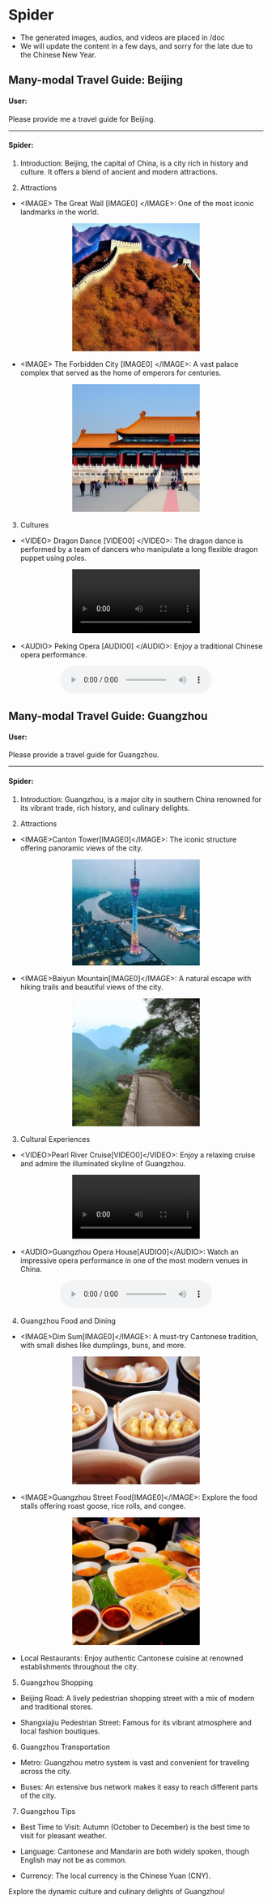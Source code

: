 # Spider
- The generated images, audios, and videos are placed in /doc
- We will update the content in a few days, and sorry for the late due to the Chinese New Year.

## Many-modal Travel Guide: Beijing

#### User: 

Please provide me a travel guide for Beijing.

------------------------------------------------------------------------------------------

#### Spider: 

1. Introduction: Beijing, the capital of China, is a city rich in history and culture. It offers a blend of ancient and modern attractions.

2. Attractions

- \<IMAGE\> The Great Wall [IMAGE0] \</IMAGE\>: One of the most iconic landmarks in the world.

<p align="center">
  <img src="doc/image/The Great Wall.png" width="50%"/></a>
</p>

- \<IMAGE\> The Forbidden City [IMAGE0] \</IMAGE\>: A vast palace complex that served as the home of emperors for centuries.

<p align="center">
  <img src="doc/image/The Forbidden City.png" width="50%"/></a>
</p>


3. Cultures

- \<VIDEO\> Dragon Dance [VIDEO0] \</VIDEO\>: The dragon dance is performed by a team of dancers who manipulate a long flexible dragon puppet using poles.

<p align="center">
  <video width="50%" controls>
    <source src="doc/video/Dragon Dance.mp4" type="video/mp4">
    Your browser does not support the video tag.
  </video>
</p>

- \<AUDIO\> Peking Opera [AUDIO0] \</AUDIO\>:  Enjoy a traditional Chinese opera performance.

<p align="center">
  <audio controls>
    <source src="doc/audio/Peking Opera.mp4" type="audio/mp4">
    Your browser does not support the audio element.
  </audio>
</p>


## Many-modal Travel Guide: Guangzhou

#### User: 

Please provide a travel guide for Guangzhou.

------------------------------------------------------------------------------------------

#### Spider: 

1. Introduction: Guangzhou, is a major city in southern China renowned for its vibrant trade, rich history, and culinary delights.

2. Attractions

- \<IMAGE\>Canton Tower[IMAGE0]\</IMAGE\>: The iconic structure offering panoramic views of the city.

<p align="center">
  <img src="doc/image/canton tower.png" width="50%"/></a>
</p>

- \<IMAGE\>Baiyun Mountain[IMAGE0]\</IMAGE\>: A natural escape with hiking trails and beautiful views of the city.

<p align="center">
  <img src="doc/image/Baiyun Mountain.png" width="50%"/></a>
</p>

3. Cultural Experiences

- \<VIDEO\>Pearl River Cruise[VIDEO0]\</VIDEO\>: Enjoy a relaxing cruise and admire the illuminated skyline of Guangzhou.

<p align="center">
  <video width="50%" controls>
    <source src="doc/video/Pearl River Cruise.mp4" type="video/mp4">
    Your browser does not support the video tag.
  </video>
</p>

- \<AUDIO\>Guangzhou Opera House[AUDIO0]\</AUDIO\>: Watch an impressive opera performance in one of the most modern venues in China.

<p align="center">
  <audio controls>
    <source src="doc/audio/Guangzhou Opera House.mp4" type="audio/mp4">
    Your browser does not support the audio element.
  </audio>
</p>

4. Guangzhou Food and Dining

- \<IMAGE\>Dim Sum[IMAGE0]\</IMAGE\>: A must-try Cantonese tradition, with small dishes like dumplings, buns, and more.

<p align="center">
  <img src="doc/image/Dim Sum.png" width="50%"/></a>
</p>

- \<IMAGE\>Guangzhou Street Food[IMAGE0]\</IMAGE\>: Explore the food stalls offering roast goose, rice rolls, and congee.

<p align="center">
  <img src="doc/image/Guangzhou Street Food.png" width="50%"/></a>
</p>

- Local Restaurants: Enjoy authentic Cantonese cuisine at renowned establishments throughout the city.
  
5. Guangzhou Shopping

- Beijing Road: A lively pedestrian shopping street with a mix of modern and traditional stores.

- Shangxiajiu Pedestrian Street: Famous for its vibrant atmosphere and local fashion boutiques.

6. Guangzhou Transportation

- Metro: Guangzhou metro system is vast and convenient for traveling across the city.

- Buses: An extensive bus network makes it easy to reach different parts of the city.

7. Guangzhou Tips

- Best Time to Visit: Autumn (October to December) is the best time to visit for pleasant weather.

- Language: Cantonese and Mandarin are both widely spoken, though English may not be as common.

- Currency: The local currency is the Chinese Yuan (CNY).

Explore the dynamic culture and culinary delights of Guangzhou!


